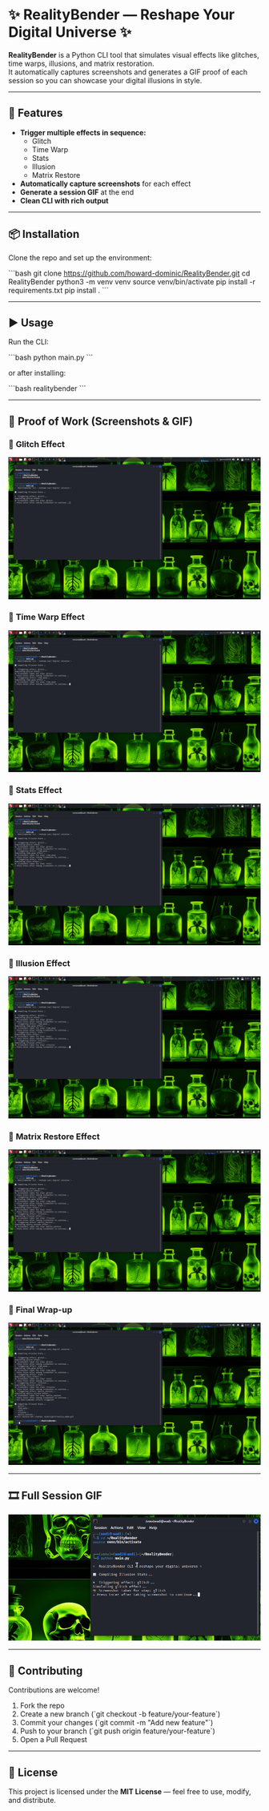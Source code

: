 # ✨ RealityBender — Reshape Your Digital Universe ✨

**RealityBender** is a Python CLI tool that simulates visual effects like glitches, time warps, illusions, and matrix restoration.  
It automatically captures screenshots and generates a GIF proof of each session so you can showcase your digital illusions in style.

---

## 🚀 Features

- **Trigger multiple effects in sequence:**
  - Glitch
  - Time Warp
  - Stats
  - Illusion
  - Matrix Restore
- **Automatically capture screenshots** for each effect
- **Generate a session GIF** at the end
- **Clean CLI with rich output**

---

## 📦 Installation

Clone the repo and set up the environment:

  
\`\`\`bash
git clone https://github.com/howard-dominic/RealityBender.git
cd RealityBender
python3 -m venv venv
source venv/bin/activate
pip install -r requirements.txt
pip install .
\`\`\`

---

## ▶️ Usage

Run the CLI:

\`\`\`bash
python main.py
\`\`\`

or after installing:

\`\`\`bash
realitybender
\`\`\`

---

## 📸 **Proof of Work (Screenshots & GIF)**

### 🔹 **Glitch Effect**
![Glitch](assets/proofs/RealityBender1.png)

### 🔹 **Time Warp Effect**
![Time Warp](assets/proofs/RealityBender2.png)

### 🔹 **Stats Effect**
![Stats](assets/proofs/RealityBender3.png)

### 🔹 **Illusion Effect**
![Illusion](assets/proofs/RealityBender4.png)

### 🔹 **Matrix Restore Effect**
![Matrix Restore](assets/proofs/RealityBender5.png)

### 🔹 **Final Wrap-up**
![Final Wrap-up](assets/proofs/RealityBender6.png)

---

## 🎞️ **Full Session GIF**
![RealityBender in Action](assets/proofs/RealityBender.gif)

---

## 🤝 Contributing

Contributions are welcome!  

1. Fork the repo  
2. Create a new branch (\`git checkout -b feature/your-feature\`)  
3. Commit your changes (\`git commit -m "Add new feature"\`)  
4. Push to your branch (\`git push origin feature/your-feature\`)  
5. Open a Pull Request  

---

## 📜 License

This project is licensed under the **MIT License** — feel free to use, modify, and distribute.
